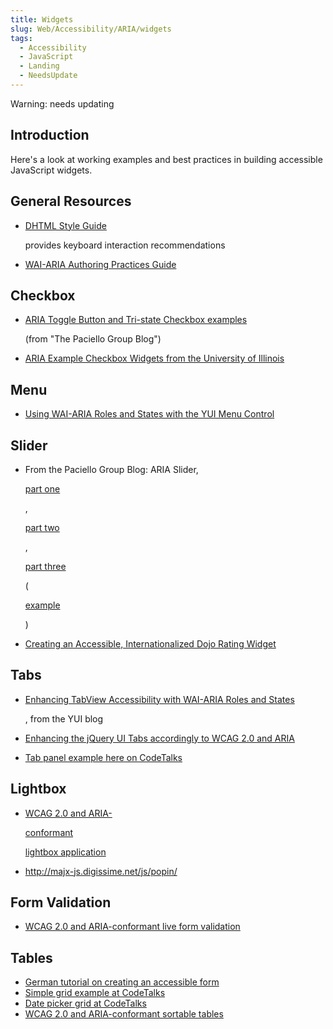 ```yaml
---
title: Widgets
slug: Web/Accessibility/ARIA/widgets
tags:
  - Accessibility
  - JavaScript
  - Landing
  - NeedsUpdate
---
```

<div class="warning">Warning: needs updating</div>

## Introduction

Here's a look at working examples and best practices in building accessible JavaScript widgets.

## General Resources

- <a class="external text" href="https://dev.aol.com/dhtml_style_guide" rel="nofollow">DHTML Style Guide</a>

  provides keyboard interaction recommendations

- <a class="external text" href="https://www.w3.org/wai/pf/aria-practices" rel="nofollow">WAI-ARIA Authoring Practices Guide</a>

## Checkbox

- <a class="external text" href="https://www.paciellogroup.com/blog/?p=53" rel="nofollow">ARIA Toggle Button and Tri-state Checkbox examples</a>

  (from "The Paciello Group Blog")

- <a class="external text" href="http://test.cita.uiuc.edu/aria/checkbox" rel="nofollow">ARIA Example Checkbox Widgets from the University of Illinois</a>

## Menu

- <a class="external text" href="http://yuiblog.com/blog/2007/12/21/menu-waiaria/" rel="nofollow">Using WAI-ARIA Roles and States with the YUI Menu Control</a>

## Slider

- From the Paciello Group Blog: ARIA Slider,

  <a class="external text" href="https://www.paciellogroup.com/blog/?p=68" rel="nofollow">part one</a>

  ,

  <a class="external text" href="https://www.paciellogroup.com/blog/?p=69" rel="nofollow">part two</a>

  ,

  <a class="external text" href="https://www.paciellogroup.com/blog/?p=76" rel="nofollow">part three</a>

  (

  <a class="external text" href="https://www.paciellogroup.com/blog/misc/ARIA/slider/" rel="nofollow">example</a>

  )

- <a class="external text" href="https://mindtrove.info/articles/creating-an-accessible-internationalized-dojo-rating-widget/" rel="nofollow">Creating an Accessible, Internationalized Dojo Rating Widget</a>

## Tabs

- <a class="external text" href="http://yuiblog.com/blog/2008/07/30/tabview-aria/" rel="nofollow">Enhancing TabView Accessibility with WAI-ARIA Roles and States</a>

  , from the YUI blog

- <a class="external text" href="https://wiki.github.com/fnagel/jQuery-Accessible-RIA/tabs" rel="nofollow">Enhancing the jQuery UI Tabs accordingly to WCAG 2.0 and ARIA</a>
- <a class="external text" href="https://codetalks.org/source/widgets/tabpanel/tabpanel1.html" rel="nofollow">Tab panel example here on CodeTalks</a>

## Lightbox

- <a class="external text" href="https://wiki.github.com/fnagel/jQuery-Accessible-RIA/lightbox" rel="nofollow">WCAG 2.0 and ARIA-</a>

  <a class="external text" href="https://wiki.github.com/fnagel/jQuery-Accessible-RIA/table" rel="nofollow">conformant</a>

  <a class="external text" href="https://wiki.github.com/fnagel/jQuery-Accessible-RIA/lightbox" rel="nofollow"> lightbox application</a>

- <a class="external free" href="http://majx-js.digissime.net/js/popin/" rel="nofollow">http://majx-js.digissime.net/js/popin/</a>

## Form Validation

- <a class="external text" href="https://wiki.github.com/fnagel/jQuery-Accessible-RIA/formular" rel="nofollow">WCAG 2.0 and ARIA-conformant live form validation</a>

## Tables

- <a class="external text" href="https://www.einfach-fuer-alle.de/artikel/barrierefreie-formulare-mit-html-css-und-javascript/" rel="nofollow">German tutorial on creating an accessible form</a>
- <a class="external text" href="https://codetalks.org/source/widgets/grid/grid.sample.html" rel="nofollow">Simple grid example at CodeTalks</a>
- <a class="external text" href="https://codetalks.org/source/widgets/datepicker/datepicker.sample.html" rel="nofollow">Date picker grid at CodeTalks</a>
- <a class="external text" href="https://wiki.github.com/fnagel/jQuery-Accessible-RIA/table" rel="nofollow">WCAG 2.0 and ARIA-conformant sortable tables</a>
